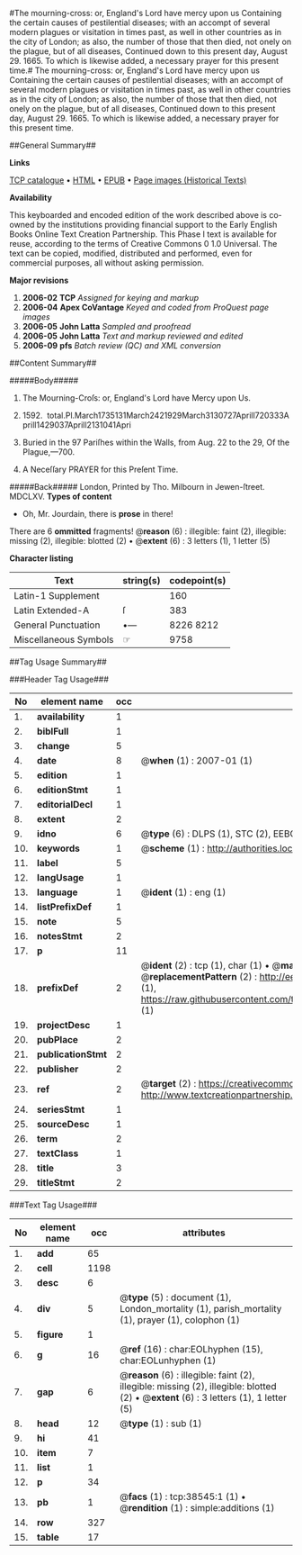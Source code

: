 #The mourning-cross: or, England's Lord have mercy upon us Containing the certain causes of pestilential diseases; with an accompt of several modern plagues or visitation in times past, as well in other countries as in the city of London; as also, the number of those that then died, not onely on the plague, but of all diseases, Continued down to this present day, August 29. 1665. To which is likewise added, a necessary prayer for this present time.#
The mourning-cross: or, England's Lord have mercy upon us Containing the certain causes of pestilential diseases; with an accompt of several modern plagues or visitation in times past, as well in other countries as in the city of London; as also, the number of those that then died, not onely on the plague, but of all diseases, Continued down to this present day, August 29. 1665. To which is likewise added, a necessary prayer for this present time.

##General Summary##

**Links**

[TCP catalogue](http://www.ota.ox.ac.uk/tcp/)  • 
[HTML](http://tei.it.ox.ac.uk/tcp/Texts-HTML/free/A51/A51529.html)  • 
[EPUB](http://tei.it.ox.ac.uk/tcp/Texts-EPUB/free/A51/A51529.epub) • 
[Page images (Historical Texts)](https://data.historicaltexts.jisc.ac.uk/view?pubId=eebo-99834066e&pageId=eebo-99834066e-38545-1)

**Availability**

This keyboarded and encoded edition of the
	       work described above is co-owned by the institutions
	       providing financial support to the Early English Books
	       Online Text Creation Partnership. This Phase I text is
	       available for reuse, according to the terms of Creative
	       Commons 0 1.0 Universal. The text can be copied,
	       modified, distributed and performed, even for
	       commercial purposes, all without asking permission.

**Major revisions**

1. __2006-02__ __TCP__ *Assigned for keying and markup*
1. __2006-04__ __Apex CoVantage__ *Keyed and coded from ProQuest page images*
1. __2006-05__ __John Latta__ *Sampled and proofread*
1. __2006-05__ __John Latta__ *Text and markup reviewed and edited*
1. __2006-09__ __pfs__ *Batch review (QC) and XML conversion*

##Content Summary##

#####Body#####

1. The Mourning-Croſs: or, England's Lord have Mercy upon Us.
1591. 1592.  total.Pl.March1735131March2421929March3130727Aprill720333Aprill1429037Aprill2131041Apri
1. Buried in the 97 Pariſhes within the Walls, from Aug. 22 to the 29, Of the Plague,—700.

1. A Neceſſary PRAYER for this Preſent Time.

#####Back#####
London, Printed by Tho. Milbourn in Jewen-ſtreet. MDCLXV.
**Types of content**

  * Oh, Mr. Jourdain, there is **prose** in there!

There are 6 **ommitted** fragments! 
 @__reason__ (6) : illegible: faint (2), illegible: missing (2), illegible: blotted (2)  •  @__extent__ (6) : 3 letters (1), 1 letter (5)

**Character listing**


|Text|string(s)|codepoint(s)|
|---|---|---|
|Latin-1 Supplement| |160|
|Latin Extended-A|ſ|383|
|General Punctuation|•—|8226 8212|
|Miscellaneous Symbols|☞|9758|

##Tag Usage Summary##

###Header Tag Usage###

|No|element name|occ|attributes|
|---|---|---|---|
|1.|__availability__|1||
|2.|__biblFull__|1||
|3.|__change__|5||
|4.|__date__|8| @__when__ (1) : 2007-01 (1)|
|5.|__edition__|1||
|6.|__editionStmt__|1||
|7.|__editorialDecl__|1||
|8.|__extent__|2||
|9.|__idno__|6| @__type__ (6) : DLPS (1), STC (2), EEBO-CITATION (1), PROQUEST (1), VID (1)|
|10.|__keywords__|1| @__scheme__ (1) : http://authorities.loc.gov/ (1)|
|11.|__label__|5||
|12.|__langUsage__|1||
|13.|__language__|1| @__ident__ (1) : eng (1)|
|14.|__listPrefixDef__|1||
|15.|__note__|5||
|16.|__notesStmt__|2||
|17.|__p__|11||
|18.|__prefixDef__|2| @__ident__ (2) : tcp (1), char (1)  •  @__matchPattern__ (2) : ([0-9\-]+):([0-9IVX]+) (1), (.+) (1)  •  @__replacementPattern__ (2) : http://eebo.chadwyck.com/downloadtiff?vid=$1&page=$2 (1), https://raw.githubusercontent.com/textcreationpartnership/Texts/master/tcpchars.xml#$1 (1)|
|19.|__projectDesc__|1||
|20.|__pubPlace__|2||
|21.|__publicationStmt__|2||
|22.|__publisher__|2||
|23.|__ref__|2| @__target__ (2) : https://creativecommons.org/publicdomain/zero/1.0/ (1), http://www.textcreationpartnership.org/docs/. (1)|
|24.|__seriesStmt__|1||
|25.|__sourceDesc__|1||
|26.|__term__|2||
|27.|__textClass__|1||
|28.|__title__|3||
|29.|__titleStmt__|2||


###Text Tag Usage###

|No|element name|occ|attributes|
|---|---|---|---|
|1.|__add__|65||
|2.|__cell__|1198||
|3.|__desc__|6||
|4.|__div__|5| @__type__ (5) : document (1), London_mortality (1), parish_mortality (1), prayer (1), colophon (1)|
|5.|__figure__|1||
|6.|__g__|16| @__ref__ (16) : char:EOLhyphen (15), char:EOLunhyphen (1)|
|7.|__gap__|6| @__reason__ (6) : illegible: faint (2), illegible: missing (2), illegible: blotted (2)  •  @__extent__ (6) : 3 letters (1), 1 letter (5)|
|8.|__head__|12| @__type__ (1) : sub (1)|
|9.|__hi__|41||
|10.|__item__|7||
|11.|__list__|1||
|12.|__p__|34||
|13.|__pb__|1| @__facs__ (1) : tcp:38545:1 (1)  •  @__rendition__ (1) : simple:additions (1)|
|14.|__row__|327||
|15.|__table__|17||
